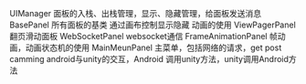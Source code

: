 UIManager 面板的入栈、出栈管理，显示、隐藏管理，给面板发送消息
BasePanel 所有面板的基类  通过画布控制显示隐藏   动画的使用
ViewPagerPanel 翻页滑动面板
WebSocketPanel websocket通信
FrameAnimationPanel 帧动画，动画状态机的使用
MainMeunPanel 主菜单，包括网络的请求，get post
camming  android与unity的交互，Android 调用unity方法，unity调用Android方法
